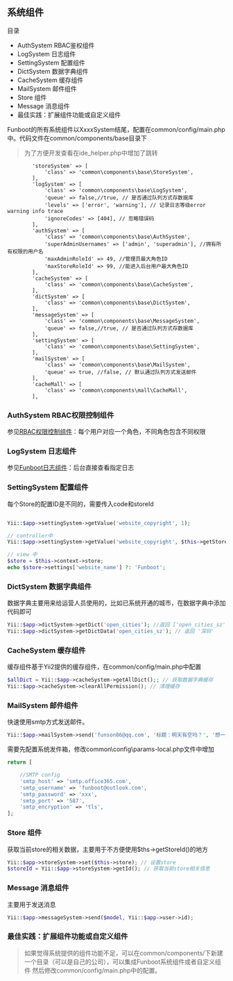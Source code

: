 系统组件
-----------

目录

- AuthSystem RBAC鉴权组件
- LogSystem 日志组件 
- SettingSystem 配置组件
- DictSystem 数据字典组件 
- CacheSystem 缓存组件  
- MailSystem 邮件组件 
- Store 组件 
- Message 消息组件 
- 最佳实践：扩展组件功能或自定义组件

Funboot的所有系统组件以XxxxSystem结尾，配置在common/config/main.php中。代码文件在common/components/base目录下

> 为了方便开发查看在ide_helper.php中增加了跳转


```
        'storeSystem' => [
            'class' => 'common\components\base\StoreSystem',
        ],
        'logSystem' => [
            'class' => 'common\components\base\LogSystem',
            'queue' => false,//true, // 是否通过队列方式存数据库
            'levels' => ['error', 'warning'], // 记录日志等级error warning info trace
            'ignoreCodes' => [404], // 忽略错误码
        ],
        'authSystem' => [
            'class' => 'common\components\base\AuthSystem',
            'superAdminUsernames' => ['admin', 'superadmin'], //拥有所有权限的用户名
            'maxAdminRoleId' => 49, //管理员最大角色ID
            'maxStoreRoleId' => 99, //能进入后台用户最大角色ID
        ],
        'cacheSystem' => [
            'class' => 'common\components\base\CacheSystem',
        ],
        'dictSystem' => [
            'class' => 'common\components\base\DictSystem',
        ],
        'messageSystem' => [
            'class' => 'common\components\base\MessageSystem',
            'queue' => false,//true, // 是否通过队列方式存数据库
        ],
        'settingSystem' => [
            'class' => 'common\components\base\SettingSystem',
        ],
        'mailSystem' => [
            'class' => 'common\components\base\MailSystem',
            'queue' => true, //false, // 默认通过队列方式发送邮件
        ],
        'cacheMall' => [
            'class' => 'common\components\mall\CacheMall',
        ],
```


### AuthSystem RBAC权限控制组件

参见[RBAC权限控制组件](dev-rbac.md)：每个用户对应一个角色，不同角色包含不同权限


### LogSystem 日志组件 

参见[Funboot日志组件](dev-log.md)：后台直接查看指定日志


### SettingSystem 配置组件

每个Store的配置ID是不同的，需要传入code和storeId

```php

Yii::$app->settingSystem->getValue('website_copyright', 1);

// controller中
Yii::$app->settingSystem->getValue('website_copyright', $this->getStoreId());

// view 中
$store = $this->context->store;
echo $store->settings['website_name'] ?: 'Funboot';
```

### DictSystem 数据字典组件 

数据字典主要用来给运营人员使用的，比如已系统开通的城市，在数据字典中添加代码即可

```php
Yii::$app->dictSystem->getDict('open_cities'); //返回 ['open_cities_sz' => '深圳', 'open_cities_sz' => '北京',]
Yii::$app->dictSystem->getDictData('open_cities_sz'); // 返回 '深圳'
```

### CacheSystem 缓存组件 

缓存组件基于Yii2提供的缓存组件，在common/config/main.php中配置



```php
$allDict = Yii::$app->cacheSystem->getAllDict();; // 获取数据字典缓存
Yii::$app->cacheSystem->clearAllPermission(); // 清理缓存
```


### MailSystem 邮件组件 

快速使用smtp方式发送邮件。

```php
Yii::$app->mailSystem->send('funson86@qq.com', '标题：明天有空吗？', '想一起去去公园');
```

需要先配置系统发件箱，修改common\config\params-local.php文件中增加

```php
return [

    //SMTP config
    'smtp_host' => 'smtp.office365.com',
    'smtp_username' => 'funboot@outlook.com',
    'smtp_password' => 'xxx',
    'smtp_port' => '587',
    'smtp_encryption' => 'tls',
];
```


### Store 组件 

获取当前store的相关数据，主要用于不方便使用$ths->getStoreId()的地方

```php
Yii::$app->storeSystem->set($this->store); // 设置store
$storeId = Yii::$app->storeSystem->getId(); // 获取当前store相关信息
```


### Message 消息组件 

主要用于发送消息

```php
Yii::$app->messageSystem->send($model, Yii::$app->user->id);
```


### 最佳实践：扩展组件功能或自定义组件

> 如果觉得系统提供的组件功能不足，可以在common/components/下新建一个目录（可以是自己的公司），可以集成Funboot系统组件或者自定义组件
> 然后修改common/config/main.php中的配置。
